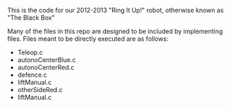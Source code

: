 This is the code for our 2012-2013 "Ring It Up!" robot, otherwise known as "The Black Box"

Many of the files in this repo are designed to be included by implementing files.
Files meant to be directly executed are as follows:
* Teleop.c
* autonoCenterBlue.c
* autonoCenterRed.c
* defence.c
* liftManual.c
* otherSideRed.c
* liftManual.c
